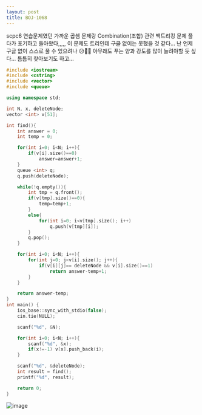 ```yaml
---
layout: post
title: BOJ-1068
---
```


scpc6 연습문제였던 가까운 곱셈 문제랑 Combination(조합) 관련 백트리킹 문제 풀다가 포기하고 돌아왔다,,,,, 이 문제도 트리인데 ~~구글~~ 없이는 못했을 것 같다... 난 언제 구글 없이 스스로 풀 수 있으려나 😥🙏🏼 아무래도 푸는 양과 강도를 많이 늘려야할 듯 싶다... 틈틈히 찾아보기도 하고...

``` cpp
#include <iostream>
#include <cstring>
#include <vector>
#include <queue>

using namespace std;

int N, x, deleteNode;
vector <int> v[51];

int find(){
	int answer = 0;
    int temp = 0;

	for(int i=0; i<N; i++){
		if(v[i].size()==0)
			answer=answer+1;
	}
	queue <int> q;
	q.push(deleteNode);

	while(!q.empty()){
		int tmp = q.front();
		if(v[tmp].size()==0){
			temp=temp+1;
		}
		else{
			for(int i=0; i<v[tmp].size(); i++)
				q.push(v[tmp][i]);
		}
		q.pop();
	}

	for(int i=0; i<N; i++){
		for(int j=0; j<v[i].size(); j++){
			if(v[i][j]== deleteNode && v[i].size()==1)
				return answer-temp+1;
		}
	}

	return answer-temp;
}
int main() {
    ios_base::sync_with_stdio(false); 
    cin.tie(NULL);

	scanf("%d", &N);

	for(int i=0; i<N; i++){
		scanf("%d", &x);
		if(x!=-1) v[x].push_back(i);
	}

	scanf("%d", &deleteNode);
    int result = find();
    printf("%d", result);

    return 0;
}
```

![image](https://user-images.githubusercontent.com/37402072/125646574-a4383673-1d90-404d-842b-248db6d851bd.png)
